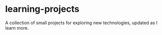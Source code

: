 # learning-projects
A collection of small projects for exploring new technologies, updated as I learn more.
